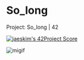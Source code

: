 # So_long
Project: So_long | 42

[![jaeskim's 42Project Score](https://badge42.herokuapp.com/api/project/mmahias/so_long)](https://github.com/Mmahias/badge42)


![migif](https://user-images.githubusercontent.com/76960878/140640928-89b26b9b-e5d1-458d-82c4-550e8b02edd2.gif)
